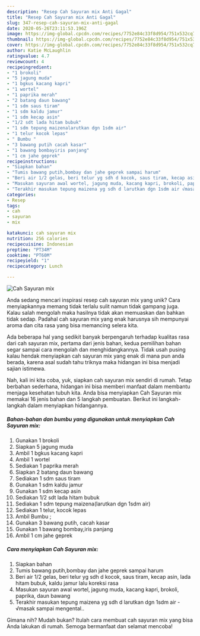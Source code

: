 ```yaml
---
description: "Resep Cah Sayuran mix Anti Gagal"
title: "Resep Cah Sayuran mix Anti Gagal"
slug: 347-resep-cah-sayuran-mix-anti-gagal
date: 2020-05-26T23:11:53.196Z
image: https://img-global.cpcdn.com/recipes/7752e84c33f8d954/751x532cq70/cah-sayuran-mix-foto-resep-utama.jpg
thumbnail: https://img-global.cpcdn.com/recipes/7752e84c33f8d954/751x532cq70/cah-sayuran-mix-foto-resep-utama.jpg
cover: https://img-global.cpcdn.com/recipes/7752e84c33f8d954/751x532cq70/cah-sayuran-mix-foto-resep-utama.jpg
author: Katie McLaughlin
ratingvalue: 4.7
reviewcount: 4
recipeingredient:
- "1 brokoli"
- "5 jagung muda"
- "1 bgkus kacang kapri"
- "1 wortel"
- "1 paprika merah"
- "2 batang daun bawang"
- "1 sdm saus tiram"
- "1 sdm kaldu jamur"
- "1 sdm kecap asin"
- "1/2 sdt lada hitam bubuk"
- "1 sdm tepung maizenalarutkan dgn 1sdm air"
- "1 telur kocok lepas"
- " Bumbu "
- "3 bawang putih cacah kasar"
- "1 bawang bombayiris panjang"
- "1 cm jahe geprek"
recipeinstructions:
- "Siapkan bahan"
- "Tumis bawang putih,bombay dan jahe geprek sampai harum"
- "Beri air 1/2 gelas, beri telur yg sdh d kocok, saus tiram, kecap asin, lada hitam bubuk, kaldu jamur lalu koreksi rasa"
- "Masukan sayuran awal wortel, jagung muda, kacang kapri, brokoli, paprika, daun bawang"
- "Terakhir masukan tepung maizena yg sdh d larutkan dgn 1sdm air √masak sampai mengental.."
categories:
- Resep
tags:
- cah
- sayuran
- mix

katakunci: cah sayuran mix 
nutrition: 256 calories
recipecuisine: Indonesian
preptime: "PT34M"
cooktime: "PT60M"
recipeyield: "1"
recipecategory: Lunch

---
```



![Cah Sayuran mix](https://img-global.cpcdn.com/recipes/7752e84c33f8d954/751x532cq70/cah-sayuran-mix-foto-resep-utama.jpg)

Anda sedang mencari inspirasi resep cah sayuran mix yang unik? Cara menyiapkannya memang tidak terlalu sulit namun tidak gampang juga. Kalau salah mengolah maka hasilnya tidak akan memuaskan dan bahkan tidak sedap. Padahal cah sayuran mix yang enak harusnya sih mempunyai aroma dan cita rasa yang bisa memancing selera kita.



Ada beberapa hal yang sedikit banyak berpengaruh terhadap kualitas rasa dari cah sayuran mix, pertama dari jenis bahan, kedua pemilihan bahan segar sampai cara mengolah dan menghidangkannya. Tidak usah pusing kalau hendak menyiapkan cah sayuran mix yang enak di mana pun anda berada, karena asal sudah tahu triknya maka hidangan ini bisa menjadi sajian istimewa.


Nah, kali ini kita coba, yuk, siapkan cah sayuran mix sendiri di rumah. Tetap berbahan sederhana, hidangan ini bisa memberi manfaat dalam membantu menjaga kesehatan tubuh kita. Anda bisa menyiapkan Cah Sayuran mix memakai 16 jenis bahan dan 5 langkah pembuatan. Berikut ini langkah-langkah dalam menyiapkan hidangannya.

<!--inarticleads1-->

##### Bahan-bahan dan bumbu yang digunakan untuk menyiapkan Cah Sayuran mix:

1. Gunakan 1 brokoli
1. Siapkan 5 jagung muda
1. Ambil 1 bgkus kacang kapri
1. Ambil 1 wortel
1. Sediakan 1 paprika merah
1. Siapkan 2 batang daun bawang
1. Sediakan 1 sdm saus tiram
1. Gunakan 1 sdm kaldu jamur
1. Gunakan 1 sdm kecap asin
1. Sediakan 1/2 sdt lada hitam bubuk
1. Sediakan 1 sdm tepung maizena(larutkan dgn 1sdm air)
1. Sediakan 1 telur, kocok lepas
1. Ambil  Bumbu ;
1. Gunakan 3 bawang putih, cacah kasar
1. Gunakan 1 bawang bombay,iris panjang
1. Ambil 1 cm jahe geprek




<!--inarticleads2-->

##### Cara menyiapkan Cah Sayuran mix:

1. Siapkan bahan
1. Tumis bawang putih,bombay dan jahe geprek sampai harum
1. Beri air 1/2 gelas, beri telur yg sdh d kocok, saus tiram, kecap asin, lada hitam bubuk, kaldu jamur lalu koreksi rasa
1. Masukan sayuran awal wortel, jagung muda, kacang kapri, brokoli, paprika, daun bawang
1. Terakhir masukan tepung maizena yg sdh d larutkan dgn 1sdm air - √masak sampai mengental..




Gimana nih? Mudah bukan? Itulah cara membuat cah sayuran mix yang bisa Anda lakukan di rumah. Semoga bermanfaat dan selamat mencoba!
